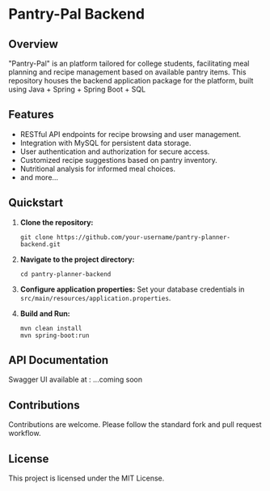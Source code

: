 # Pantry-Pal Backend

## Overview

"Pantry-Pal" is an platform tailored for college students, facilitating meal planning and recipe management based on available pantry items.
This repository houses the backend application package for the platform, built using Java + Spring + Spring Boot + SQL

## Features

- RESTful API endpoints for recipe browsing and user management.
- Integration with MySQL for persistent data storage.
- User authentication and authorization for secure access.
- Customized recipe suggestions based on pantry inventory.
- Nutritional analysis for informed meal choices.
- and more...

## Quickstart

1. **Clone the repository:**
   ```
   git clone https://github.com/your-username/pantry-planner-backend.git
   ```
2. **Navigate to the project directory:**
   ```
   cd pantry-planner-backend
   ```
3. **Configure application properties:**
   Set your database credentials in `src/main/resources/application.properties`.

4. **Build and Run:**
   ```
   mvn clean install
   mvn spring-boot:run
   ```

## API Documentation

Swagger UI available at : ...coming soon

## Contributions

Contributions are welcome. Please follow the standard fork and pull request workflow.

## License

This project is licensed under the MIT License.